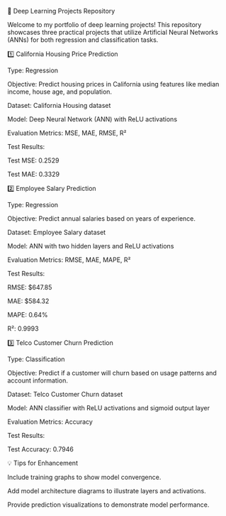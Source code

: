 🌟 Deep Learning Projects Repository

Welcome to my portfolio of deep learning projects! This repository showcases three practical projects that utilize Artificial Neural Networks (ANNs) for both regression and classification tasks.

1️⃣ California Housing Price Prediction

Type: Regression

Objective: Predict housing prices in California using features like median income, house age, and population.

Dataset: California Housing dataset

Model: Deep Neural Network (ANN) with ReLU activations

Evaluation Metrics: MSE, MAE, RMSE, R²

Test Results:

Test MSE: 0.2529

Test MAE: 0.3329

2️⃣ Employee Salary Prediction

Type: Regression

Objective: Predict annual salaries based on years of experience.

Dataset: Employee Salary dataset

Model: ANN with two hidden layers and ReLU activations

Evaluation Metrics: RMSE, MAE, MAPE, R²

Test Results:

RMSE: $647.85

MAE: $584.32

MAPE: 0.64%

R²: 0.9993

3️⃣ Telco Customer Churn Prediction

Type: Classification

Objective: Predict if a customer will churn based on usage patterns and account information.

Dataset: Telco Customer Churn dataset

Model: ANN classifier with ReLU activations and sigmoid output layer

Evaluation Metrics: Accuracy

Test Results:

Test Accuracy: 0.7946

💡 Tips for Enhancement

Include training graphs to show model convergence.

Add model architecture diagrams to illustrate layers and activations.

Provide prediction visualizations to demonstrate model performance.
